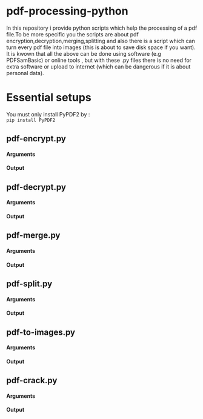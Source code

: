 # pdf-processing-python
In this repository i provide python scripts which help the processing of a pdf file.To be more specific you the scripts are about pdf encryption,decryption,merging,splitting and also there is a script which can turn every pdf file into images (this is about to save disk space if you want).
It is kwown that all the above can be done using software (e.g PDFSamBasic) or online tools , but with these .py files there is no need for extra software or upload to internet (which can be dangerous if it is about personal data).

# Essential setups
You must only install PyPDF2 by :<br>
`pip install PyPDF2`

## pdf-encrypt.py

#### Arguments

#### Output

## pdf-decrypt.py

#### Arguments

#### Output

## pdf-merge.py

#### Arguments

#### Output

## pdf-split.py

#### Arguments

#### Output

## pdf-to-images.py

#### Arguments

#### Output

## pdf-crack.py

#### Arguments

#### Output
